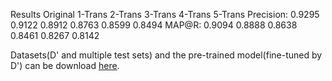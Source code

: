 Results       Original  1-Trans 2-Trans 3-Trans 4-Trans 5-Trans
Precision:     0.9295   0.9122  0.8912  0.8763  0.8599  0.8494
MAP@R:         0.9094   0.8888  0.8638  0.8461  0.8267  0.8142


Datasets(D' and multiple test sets) and the pre-trained model(fine-tuned by D') can be download [here](https://zenodo.org/record/5679348#.YY4s9GBBxsY).
